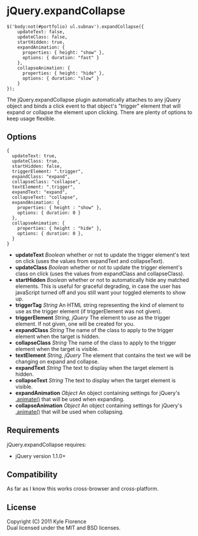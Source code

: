 # jQuery.expandCollapse

    $('body:not(#portfolio) ul.subnav').expandCollapse({
        updateText: false,
        updateClass: false,
        startHidden: true,
        expandAnimation: {
          properties: { height: "show" },
          options: { duration: "fast" }
        },
        collapseAnimation: {
          properties: { height: "hide" },
          options: { duration: "slow" }
        }
    });

The jQuery.expandCollapse plugin automatically attaches to any jQuery object and binds a click event to that object's "trigger" element that will expand or collapse the element upon clicking. There are plenty of options to keep usage flexible.

## Options

    {
      updateText: true,
      updateClass: true,
      startHidden: false,
      triggerElement: ".trigger",
      expandClass: "expand",
      collapseClass: "collapse",
      textElement: ".trigger",
      expandText: "expand",
      collapseText: "collapse",
      expandAnimation: {
        properties: { height : "show" },
        options: { duration: 0 }
      },
      collapseAnimation: {
        properties: { height : "hide" },
        options: { duration: 0 },
      }
    }

* **updateText** _Boolean_
  whether or not to update the trigger element's text on click (uses the values from expandText and collapseText).
* **updateClass** _Boolean_
  whether or not to update the trigger element's class on click (uses the values from expandClass and collapseClass).
* **startHidden** _Boolean_
  whether or not to automatically hide any matched elements. This is useful for graceful degrading, in case the user has javaScript turned off and you still want your toggled elements to show up.
* **triggerTag** _String_
  An HTML string representing the kind of element to use as the trigger element (if triggerElement was not given).
* **triggerElement** _String, jQuery_
  The element to use as the trigger element. If not given, one will be created for you.
* **expandClass** _String_
  The name of the class to apply to the trigger element when the target is hidden.
* **collapseClass** _String_
  The name of the class to apply to the trigger element when the target is visible.
* **textElement** _String, jQuery_
  The element that contains the text we will be changing on expand and collapse.
* **expandText** _String_
  The text to display when the target element is hidden.
* **collapseText** _String_
  The text to display when the target element is visible.
* **expandAnimation** _Object_
  An object containing settings for jQuery's [.animate()](http://api.jquery.com/animate/) that will be used when expanding.
* **collapseAnimation** _Object_
  An object containing settings for jQuery's [.animate()](http://api.jquery.com/animate/) that will be used when collapsing.

## Requirements

jQuery.expandCollapse requires:

* jQuery version 1.1.0+

## Compatibility

As far as I know this works cross-browser and cross-platform.

## License

Copyright (C) 2011 Kyle Florence  
Dual licensed under the MIT and BSD licenses.
